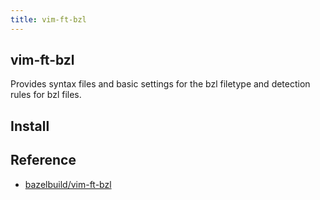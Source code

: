 ```yaml
---
title: vim-ft-bzl
---
```


## vim-ft-bzl
Provides syntax files and basic settings for the bzl filetype and detection rules for bzl files.

## Install



## Reference
* [bazelbuild/vim\-ft\-bzl](https://github.com/bazelbuild/vim-ft-bzl)
